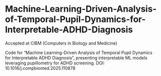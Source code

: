 # Machine-Learning-Driven-Analysis-of-Temporal-Pupil-Dynamics-for-Interpretable-ADHD-Diagnosis

Accepted at CIBM (Computers in Biology and Medicine) 

Code for “Machine Learning-Driven Analysis of Temporal Pupil Dynamics for Interpretable ADHD Diagnosis”, presenting interpretable ML models leveraging pupillometry for ADHD screening. DOI: 10.1016/j.compbiomed.2025.110878

